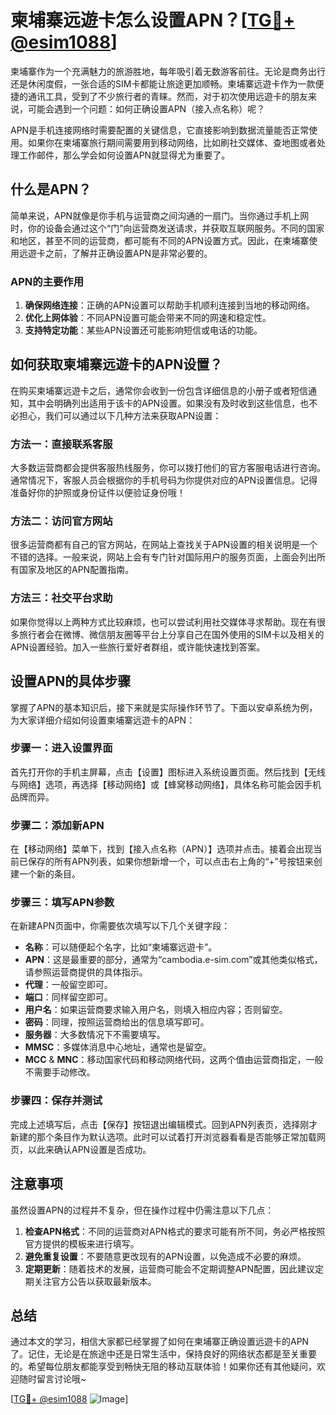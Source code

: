 # 柬埔寨远遊卡怎么设置APN？[[TG💪+ @esim1088](https://t.me/s/esim1088)]

柬埔寨作为一个充满魅力的旅游胜地，每年吸引着无数游客前往。无论是商务出行还是休闲度假，一张合适的SIM卡都能让旅途更加顺畅。柬埔寨远遊卡作为一款便捷的通讯工具，受到了不少旅行者的青睐。然而，对于初次使用远遊卡的朋友来说，可能会遇到一个问题：如何正确设置APN（接入点名称）呢？

APN是手机连接网络时需要配置的关键信息，它直接影响到数据流量能否正常使用。如果你在柬埔寨旅行期间需要用到移动网络，比如刷社交媒体、查地图或者处理工作邮件，那么学会如何设置APN就显得尤为重要了。

## 什么是APN？

简单来说，APN就像是你手机与运营商之间沟通的一扇门。当你通过手机上网时，你的设备会通过这个“门”向运营商发送请求，并获取互联网服务。不同的国家和地区，甚至不同的运营商，都可能有不同的APN设置方式。因此，在柬埔寨使用远遊卡之前，了解并正确设置APN是非常必要的。

### APN的主要作用

1. **确保网络连接**：正确的APN设置可以帮助手机顺利连接到当地的移动网络。
2. **优化上网体验**：不同APN设置可能会带来不同的网速和稳定性。
3. **支持特定功能**：某些APN设置还可能影响短信或电话的功能。

## 如何获取柬埔寨远遊卡的APN设置？

在购买柬埔寨远遊卡之后，通常你会收到一份包含详细信息的小册子或者短信通知，其中会明确列出适用于该卡的APN设置。如果没有及时收到这些信息，也不必担心，我们可以通过以下几种方法来获取APN设置：

### 方法一：直接联系客服

大多数运营商都会提供客服热线服务，你可以拨打他们的官方客服电话进行咨询。通常情况下，客服人员会根据你的手机号码为你提供对应的APN设置信息。记得准备好你的护照或身份证件以便验证身份哦！

### 方法二：访问官方网站

很多运营商都有自己的官方网站，在网站上查找关于APN设置的相关说明是一个不错的选择。一般来说，网站上会有专门针对国际用户的服务页面，上面会列出所有国家及地区的APN配置指南。

### 方法三：社交平台求助

如果你觉得以上两种方式比较麻烦，也可以尝试利用社交媒体寻求帮助。现在有很多旅行者会在微博、微信朋友圈等平台上分享自己在国外使用的SIM卡以及相关的APN设置经验。加入一些旅行爱好者群组，或许能快速找到答案。

## 设置APN的具体步骤

掌握了APN的基本知识后，接下来就是实际操作环节了。下面以安卓系统为例，为大家详细介绍如何设置柬埔寨远遊卡的APN：

### 步骤一：进入设置界面

首先打开你的手机主屏幕，点击【设置】图标进入系统设置页面。然后找到【无线与网络】选项，再选择【移动网络】或【蜂窝移动网络】，具体名称可能会因手机品牌而异。

### 步骤二：添加新APN

在【移动网络】菜单下，找到【接入点名称（APN）】选项并点击。接着会出现当前已保存的所有APN列表，如果你想新增一个，可以点击右上角的“+”号按钮来创建一个新的条目。

### 步骤三：填写APN参数

在新建APN页面中，你需要依次填写以下几个关键字段：
- **名称**：可以随便起个名字，比如“柬埔寨远遊卡”。
- **APN**：这是最重要的部分，通常为“cambodia.e-sim.com”或其他类似格式，请参照运营商提供的具体指示。
- **代理**：一般留空即可。
- **端口**：同样留空即可。
- **用户名**：如果运营商要求输入用户名，则填入相应内容；否则留空。
- **密码**：同理，按照运营商给出的信息填写即可。
- **服务器**：大多数情况下不需要填写。
- **MMSC**：多媒体消息中心地址，通常也是留空。
- **MCC** & **MNC**：移动国家代码和移动网络代码，这两个值由运营商指定，一般不需要手动修改。

### 步骤四：保存并测试

完成上述填写后，点击【保存】按钮退出编辑模式。回到APN列表页，选择刚才新建的那个条目作为默认选项。此时可以试着打开浏览器看看是否能够正常加载网页，以此来确认APN设置是否成功。

## 注意事项

虽然设置APN的过程并不复杂，但在操作过程中仍需注意以下几点：

1. **检查APN格式**：不同的运营商对APN格式的要求可能有所不同，务必严格按照官方提供的模板来进行填写。
2. **避免重复设置**：不要随意更改现有的APN设置，以免造成不必要的麻烦。
3. **定期更新**：随着技术的发展，运营商可能会不定期调整APN配置，因此建议定期关注官方公告以获取最新版本。

## 总结

通过本文的学习，相信大家都已经掌握了如何在柬埔寨正确设置远遊卡的APN了。记住，无论是在旅途中还是日常生活中，保持良好的网络状态都是至关重要的。希望每位朋友都能享受到畅快无阻的移动互联体验！如果你还有其他疑问，欢迎随时留言讨论哦~

[[TG💪+ @esim1088](https://t.me/s/esim1088) ![Image](https://i.postimg.cc/4NQfJmqS/Snipaste-2025-05-13-00-14-12.png)]
